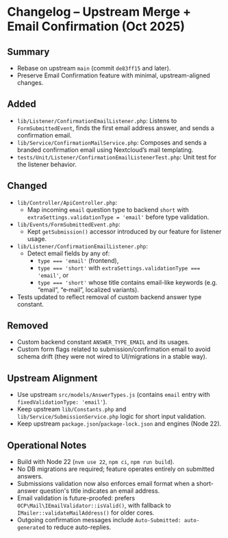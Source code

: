 # Changelog – Upstream Merge + Email Confirmation (Oct 2025)

## Summary
- Rebase on upstream `main` (commit `de83ff15` and later).
- Preserve Email Confirmation feature with minimal, upstream-aligned changes.

## Added
- `lib/Listener/ConfirmationEmailListener.php`: Listens to `FormSubmittedEvent`, finds the first email address answer, and sends a confirmation email.
- `lib/Service/ConfirmationMailService.php`: Composes and sends a branded confirmation email using Nextcloud’s mail templating.
- `tests/Unit/Listener/ConfirmationEmailListenerTest.php`: Unit test for the listener behavior.

## Changed
- `lib/Controller/ApiController.php`:
  - Map incoming `email` question type to backend `short` with `extraSettings.validationType = 'email'` before type validation.
- `lib/Events/FormSubmittedEvent.php`:
  - Kept `getSubmission()` accessor introduced by our feature for listener usage.
- `lib/Listener/ConfirmationEmailListener.php`:
  - Detect email fields by any of:
    - `type === 'email'` (frontend),
    - `type === 'short'` with `extraSettings.validationType === 'email'`, or
    - `type === 'short'` whose title contains email-like keywords (e.g. “email”, “e‑mail”, localized variants).
- Tests updated to reflect removal of custom backend answer type constant.

## Removed
- Custom backend constant `ANSWER_TYPE_EMAIL` and its usages.
- Custom form flags related to submission/confirmation email to avoid schema drift (they were not wired to UI/migrations in a stable way).

## Upstream Alignment
- Use upstream `src/models/AnswerTypes.js` (contains `email` entry with `fixedValidationType: 'email'`).
- Keep upstream `lib/Constants.php` and `lib/Service/SubmissionService.php` logic for short input validation.
- Keep upstream `package.json`/`package-lock.json` and engines (Node 22).

## Operational Notes
- Build with Node 22 (`nvm use 22`, `npm ci`, `npm run build`).
- No DB migrations are required; feature operates entirely on submitted answers.
- Submissions validation now also enforces email format when a short-answer question's title indicates an email address.
- Email validation is future-proofed: prefers `OCP\Mail\IEmailValidator::isValid()`, with fallback to `IMailer::validateMailAddress()` for older cores.
- Outgoing confirmation messages include `Auto-Submitted: auto-generated` to reduce auto-replies.
